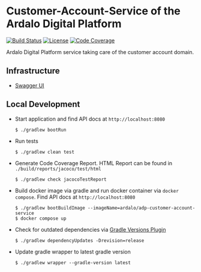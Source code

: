 # Customer-Account-Service of the Ardalo Digital Platform
[![Build Status](https://github.com/ardalo/adp-customer-account-service/actions/workflows/main.yml/badge.svg)](https://github.com/ardalo/adp-customer-account-service/actions/workflows/main.yml)
[![License](https://img.shields.io/github/license/ardalo/adp-customer-account-service)](https://github.com/ardalo/adp-customer-account-service/blob/main/LICENSE)
[![Code Coverage](https://sonarcloud.io/api/project_badges/measure?project=ardalo_adp-customer-account-service&metric=coverage)](https://sonarcloud.io/summary/new_code?id=ardalo_adp-customer-account-service)

Ardalo Digital Platform service taking care of the customer account domain.

## Infrastructure
* [Swagger UI](http://adp-customer-account-service.api.ardalo.com/)

## Local Development
* Start application and find API docs at `http://localhost:8080`
  ```console
  $ ./gradlew bootRun
  ```
* Run tests
  ```console
  $ ./gradlew clean test
  ```
* Generate Code Coverage Report. HTML Report can be found in `./build/reports/jacoco/test/html`
  ```console
  $ ./gradlew check jacocoTestReport
  ```
* Build docker image via gradle and run docker container via `docker compose`. Find API docs at `http://localhost:8080`
  ```console
  $ ./gradlew bootBuildImage --imageName=ardalo/adp-customer-account-service
  $ docker compose up
  ```
* Check for outdated dependencies via [Gradle Versions Plugin](https://github.com/ben-manes/gradle-versions-plugin)
  ```console
  $ ./gradlew dependencyUpdates -Drevision=release
  ```
* Update gradle wrapper to latest gradle version
  ```console
  $ ./gradlew wrapper --gradle-version latest
  ```
